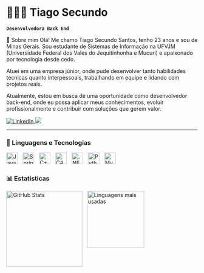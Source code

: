 # 👩🏻‍💻 Tiago Secundo

**`Desenvolvedora Back End`**

👋 Sobre mim
Olá! Me chamo Tiago Secundo Santos, tenho 23 anos e sou de Minas Gerais.
Sou estudante de Sistemas de Informação na UFVJM (Universidade Federal dos Vales do Jequitinhonha e Mucuri) e apaixonado por tecnologia desde cedo.

Atuei em uma empresa júnior, onde pude desenvolver tanto habilidades técnicas quanto interpessoais, trabalhando em equipe e lidando com projetos reais.

Atualmente, estou em busca de uma oportunidade como desenvolvedor back-end, onde eu possa aplicar meus conhecimentos, evoluir profissionalmente e contribuir com soluções que gerem valor.
<p align="left">
    <a href="https://www.linkedin.com/in/tiago-secundo-205205254/" target="_blank">
        <img 
            alt="LinkedIn" 
            title="Meu LinkedIn" 
            src="https://img.shields.io/badge/LinkedIn-0077B5?style=for-the-badge&logo=linkedin&logoColor=white"
        />
    </a>
    
<a href = "mailto:tiagosecundo1104@gmail.com">
<img src="https://img.shields.io/badge/-Gmail-%23333?style=for-the-badge&logo=gmail&logoColor=white" target="_blank"></a>
</p>



---

### 🤖 Linguagens e Tecnologias

<img 
    align="left" 
    alt="Java" 
    title="Java"
    width="30px" 
    style="padding-right: 10px;" 
    src="https://cdn.jsdelivr.net/gh/devicons/devicon@latest/icons/java/java-original.svg" 
/>
<img 
    align="left" 
    alt="Spring Boot" 
    title="Spring Boot"
    width="30px" 
    style="padding-right: 10px;" 
    src="https://cdn.jsdelivr.net/gh/devicons/devicon@latest/icons/spring/spring-original.svg" 
/>
<img 
    align="left" 
    alt="C++" 
    title="C++"
    width="30px" 
    style="padding-right: 10px;" 
    src="https://cdn.jsdelivr.net/gh/devicons/devicon@latest/icons/cplusplus/cplusplus-original.svg" 
/>
<img 
    align="left" 
    alt="C#" 
    title="C#"
    width="30px" 
    style="padding-right: 10px;" 
    src="https://cdn.jsdelivr.net/gh/devicons/devicon@latest/icons/csharp/csharp-original.svg" 
/>
<img 
    align="left" 
    alt=".NET" 
    title=".NET"
    width="30px" 
    style="padding-right: 10px;" 
    src="https://cdn.jsdelivr.net/gh/devicons/devicon@latest/icons/dot-net/dot-net-original.svg" 
/>
<img 
    align="left" 
    alt="Python" 
    title="Python"
    width="30px" 
    style="padding-right: 10px;" 
    src="https://cdn.jsdelivr.net/gh/devicons/devicon@latest/icons/python/python-original.svg" 
/>
<img 
    align="left" 
    alt="MySQL" 
    title="MySQL"
    width="30px" 
    style="padding-right: 10px;" 
    src="https://cdn.jsdelivr.net/gh/devicons/devicon@latest/icons/mysql/mysql-original.svg" 
/>


<br/>
<br/>

### 📊 Estatísticas

<img 
    align="left" 
    alt="GitHub Stats" 
    height="200" 
    style="padding-right: 10px;" 
    src="https://github-readme-stats.vercel.app/api?username=TiagoSecundo&show_icons=true&theme=dracula&include_all_commits=true&locale=pt-br" 
/>

<img 
  align="left" 
  alt="Linguagens mais usadas" 
  height="150" 
  style="padding-right: 10px;" 
  src="https://github-readme-stats.vercel.app/api/top-langs/?username=TiagoSecundo&theme=dracula&layout=compact&custom_title=Linguagens%20mais%20usadas&langs_count=6&v=1" 
/>



<br/><br/><br/><br/><br/>



